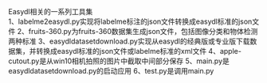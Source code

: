 Easydl相关的一系列工具集<br/>
1、labelme2easydl.py实现将labelme标注的json文件转换成easydl标准的json文件 
2、fruits-360.py为fruits-360数据集生成json文件，包括图像分类和物体检测两种标准
3、easydldatasetdownload.py实现从easydl的经典版或专业版下载数据集，并转换成easydl标准的json文件或labelme标准的xml文件
4、apple-cutout.py是从win10相机拍照的图片中截取中间部分保存
5、main.py是easydldatasetdownload.py的启动应用
6、test.py是调用main.py
